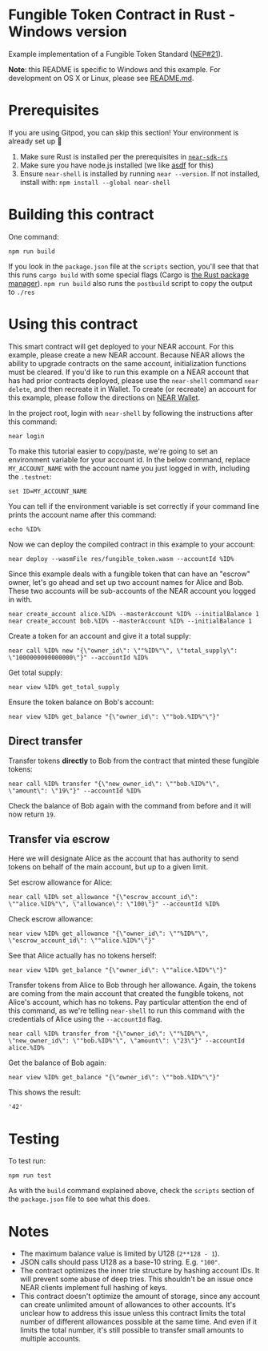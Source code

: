 Fungible Token Contract in Rust - Windows version
=================================================

Example implementation of a Fungible Token Standard ([NEP#21](https://github.com/nearprotocol/neps/pull/21)).

**Note**: this README is specific to Windows and this example. For development on OS X or Linux, please see [README.md](README.md).


Prerequisites
=============

If you are using Gitpod, you can skip this section! Your environment is already set up 🎉

1. Make sure Rust is installed per the prerequisites in [`near-sdk-rs`](https://github.com/nearprotocol/near-sdk-rs)
2. Make sure you have node.js installed (we like [asdf](https://github.com/asdf-vm/asdf) for this)
3. Ensure `near-shell` is installed by running `near --version`. If not installed, install with: `npm install --global near-shell`


Building this contract
======================

One command:

    npm run build

If you look in the `package.json` file at the `scripts` section, you'll see that that this runs `cargo build` with some special flags (Cargo is [the Rust package manager](https://doc.rust-lang.org/cargo/index.html)). `npm run build` also runs the `postbuild` script to copy the output to `./res`


Using this contract
===================

This smart contract will get deployed to your NEAR account. For this example, please create a new NEAR account. Because NEAR allows the ability to upgrade contracts on the same account, initialization functions must be cleared. If you'd like to run this example on a NEAR account that has had prior contracts deployed, please use the `near-shell` command `near delete`, and then recreate it in Wallet. To create (or recreate) an account for this example, please follow the directions on [NEAR Wallet](https://wallet.testnet.nearprotocol.com).

In the project root, login with `near-shell` by following the instructions after this command:

    near login

To make this tutorial easier to copy/paste, we're going to set an environment variable for your account id. In the below command, replace `MY_ACCOUNT_NAME` with the account name you just logged in with, including the `.testnet`:

    set ID=MY_ACCOUNT_NAME

You can tell if the environment variable is set correctly if your command line prints the account name after this command:

    echo %ID%

Now we can deploy the compiled contract in this example to your account:

    near deploy --wasmFile res/fungible_token.wasm --accountId %ID%

Since this example deals with a fungible token that can have an "escrow" owner, let's go ahead and set up two account names for Alice and Bob. These two accounts will be sub-accounts of the NEAR account you logged in with.

    near create_account alice.%ID% --masterAccount %ID% --initialBalance 1
    near create_account bob.%ID% --masterAccount %ID% --initialBalance 1

Create a token for an account and give it a total supply:

    near call %ID% new "{\"owner_id\": \""%ID%"\", \"total_supply\": \"1000000000000000\"}" --accountId %ID%

Get total supply:

    near view %ID% get_total_supply

Ensure the token balance on Bob's account:

    near view %ID% get_balance "{\"owner_id\": \""bob.%ID%"\"}"


Direct transfer
---------------

Transfer tokens **directly** to Bob from the contract that minted these fungible tokens:

    near call %ID% transfer "{\"new_owner_id\": \""bob.%ID%"\", \"amount\": \"19\"}" --accountId %ID%

Check the balance of Bob again with the command from before and it will now return `19`.


Transfer via escrow
-------------------

Here we will designate Alice as the account that has authority to send tokens on behalf of the main account, but up to a given limit.

Set escrow allowance for Alice:

    near call %ID% set_allowance "{\"escrow_account_id\": \""alice.%ID%"\", \"allowance\": \"100\"}" --accountId %ID%

Check escrow allowance:

    near view %ID% get_allowance "{\"owner_id\": \""%ID%"\", \"escrow_account_id\": \""alice.%ID%"\"}"

See that Alice actually has no tokens herself:

    near view %ID% get_balance "{\"owner_id\": \""alice.%ID%"\"}"

Transfer tokens from Alice to Bob through her allowance. Again, the tokens are coming from the main account that created the fungible tokens, not Alice's account, which has no tokens. Pay particular attention the end of this command, as we're telling `near-shell` to run this command with the credentials of Alice using the `--accountId` flag.

    near call %ID% transfer_from "{\"owner_id\": \""%ID%"\", \"new_owner_id\": \""bob.%ID%"\", \"amount\": \"23\"}" --accountId alice.%ID%

Get the balance of Bob again:

    near view %ID% get_balance "{\"owner_id\": \""bob.%ID%"\"}"

This shows the result:

    '42'


Testing
=======

To test run:

    npm run test

As with the `build` command explained above, check the `scripts` section of the `package.json` file to see what this does.


Notes
=====

- The maximum balance value is limited by U128 (`2**128 - 1`).
- JSON calls should pass U128 as a base-10 string. E.g. `"100"`.
- The contract optimizes the inner trie structure by hashing account IDs. It will prevent some abuse of deep tries. This shouldn't be an issue once NEAR clients implement full hashing of keys.
- This contract doesn't optimize the amount of storage, since any account can create unlimited amount of allowances to other accounts. It's unclear how to address this issue unless this contract limits the total number of different allowances possible at the same time. And even if it limits the total number, it's still possible to transfer small amounts to multiple accounts.
